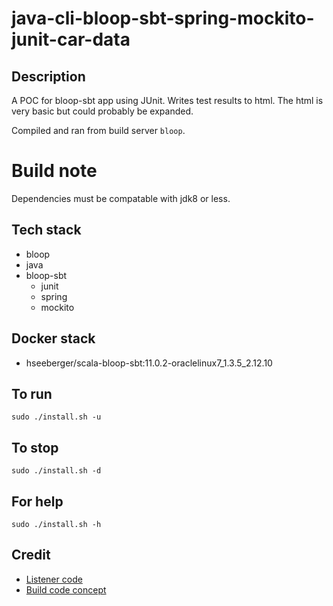 # java-cli-bloop-sbt-spring-mockito-junit-car-data

## Description
A POC for bloop-sbt app using JUnit.
Writes test results to html.
The html is very basic
but could probably be expanded.

Compiled and ran from build server `bloop`.

# Build note
Dependencies must be compatable with jdk8 or less.

## Tech stack
- bloop
- java
- bloop-sbt
  - junit
  - spring
  - mockito

## Docker stack
- hseeberger/scala-bloop-sbt:11.0.2-oraclelinux7_1.3.5_2.12.10

## To run
`sudo ./install.sh -u`

## To stop
`sudo ./install.sh -d`

## For help
`sudo ./install.sh -h`

## Credit
- [Listener code](https://livebook.manning.com/book/bloop-sbt-in-action/chapter-5)
- [Build code concept](https://github.com/bloop-sbt/junit-interface/blob/develop/src/sbt-test/simple/test-listener/build.sbt)

